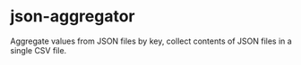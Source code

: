 # json-aggregator
Aggregate values from JSON files by key, collect contents of JSON files in a single CSV file.
